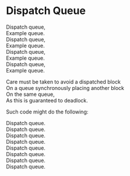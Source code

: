 # Dispatch Queue

Dispatch queue,  
Example queue.  
Dispatch queue,  
Example queue.  
Dispatch queue,  
Example queue.  
Dispatch queue,  
Example queue.  

Care must be taken to avoid a dispatched block  
On a queue synchronously placing another block  
On the same queue,  
As this is guaranteed to deadlock.  

Such code might do the following:

Dispatch queue.  
Dispatch queue.  
Dispatch queue.  
Dispatch queue.  
Dispatch queue.  
Dispatch queue.  
Dispatch queue.  
Dispatch queue.  
